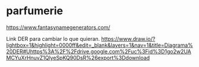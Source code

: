 # parfumerie
https://www.fantasynamegenerators.com/

Link DER para cambiar lo que quieran.
https://www.draw.io/?lightbox=1&highlight=0000ff&edit=_blank&layers=1&nav=1&title=Diagrama%20DER#Uhttps%3A%2F%2Fdrive.google.com%2Fuc%3Fid%3D1go2w2UAMCYuXrHnuvZ1QlyeSpKQ90DsR%26export%3Ddownload

